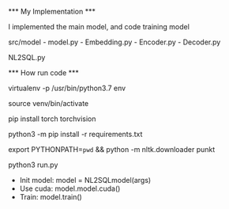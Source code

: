 *** My Implementation ***

I implemented the main model, and code training model

src/model - model.py
        - Embedding.py
        - Encoder.py
        - Decoder.py

NL2SQL.py

*** How run code ***

virtualenv -p /usr/bin/python3.7 env 

source venv/bin/activate

pip install torch torchvision

python3 -m pip install -r requirements.txt

export PYTHONPATH=`pwd` && python -m nltk.downloader punkt


python3 run.py
- Init model:
model = NL2SQLmodel(args)
- Use cuda:
model.model.cuda()
- Train:
model.train()

